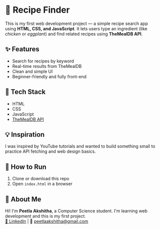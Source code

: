 # 🍲 Recipe Finder

This is my first web development project — a simple recipe search app using **HTML, CSS, and JavaScript**. It lets users type an ingredient (like *chicken* or *eggplant*) and find related recipes using **TheMealDB API**.

## ✨ Features
- Search for recipes by keyword
- Real-time results from TheMealDB
- Clean and simple UI
- Beginner-friendly and fully front-end

## 📁 Tech Stack
- HTML
- CSS
- JavaScript
- [TheMealDB API](https://www.themealdb.com/)

## 💡 Inspiration
I was inspired by YouTube tutorials and wanted to build something small to practice API fetching and web design basics.

## 🚀 How to Run
1. Clone or download this repo
2. Open `index.html` in a browser

## 🌸 About Me
Hi! I'm **Peetla Akshitha**, a Computer Science student. I'm learning web development and this is my first project.  
[🔗 LinkedIn](https://www.linkedin.com/in/peetlaakshitha/) | 📧 peetlaakshitha@gmail.com
